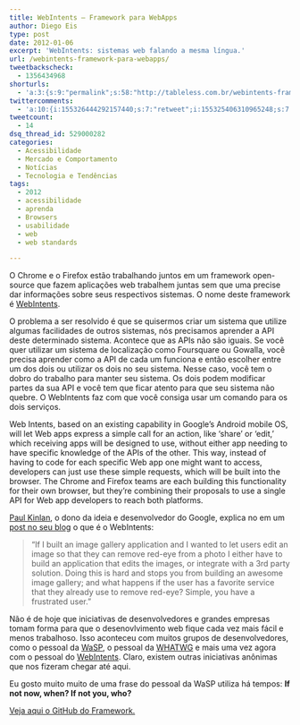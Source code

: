 ```yaml
---
title: WebIntents – Framework para WebApps
author: Diego Eis
type: post
date: 2012-01-06
excerpt: 'WebIntents: sistemas web falando a mesma língua.'
url: /webintents-framework-para-webapps/
tweetbackscheck:
  - 1356434968
shorturls:
  - 'a:3:{s:9:"permalink";s:58:"http://tableless.com.br/webintents-framework-para-webapps/";s:7:"tinyurl";s:26:"http://tinyurl.com/7gefncy";s:4:"isgd";s:19:"http://is.gd/iSBhZ6";}'
twittercomments:
  - 'a:10:{i:155326444292157440;s:7:"retweet";i:155325406310965248;s:7:"retweet";i:155325283178778624;s:7:"retweet";i:155325264442826752;s:7:"retweet";i:155301947002466304;s:7:"retweet";i:160692751049043968;s:7:"retweet";i:219790204372910080;s:7:"retweet";i:219781572457533440;s:7:"retweet";i:219778133426049025;s:7:"retweet";i:219778105617809408;s:7:"retweet";}'
tweetcount:
  - 14
dsq_thread_id: 529000282
categories:
  - Acessibilidade
  - Mercado e Comportamento
  - Notícias
  - Tecnologia e Tendências
tags:
  - 2012
  - acessibilidade
  - aprenda
  - Browsers
  - usabilidade
  - web
  - web standards

---
```

O Chrome e o Firefox estão trabalhando juntos em um framework open-source que fazem aplicações web trabalhem juntas sem que uma precise dar informações sobre seus respectivos sistemas. O nome deste framework é [WebIntents][1].

O problema a ser resolvido é que se quisermos criar um sistema que utilize algumas facilidades de outros sistemas, nós precisamos aprender a API deste determinado sistema. Acontece que as APIs não são iguais. Se você quer utilizar um sistema de localização como Foursquare ou Gowalla, você precisa aprender como a API de cada um funciona e então escolher entre um dos dois ou utilizar os dois no seu sistema. Nesse caso, você tem o dobro do trabalho para manter seu sistema. Os dois podem modificar partes da sua API e você tem que ficar atento para que seu sistema não quebre. O WebIntents faz com que você consiga usar um comando para os dois serviços. 

Web Intents, based on an existing capability in Google&#8217;s Android mobile OS, will let Web apps express a simple call for an action, like &#8216;share&#8217; or &#8216;edit,&#8217; which receiving apps will be designed to use, without either app needing to have specific knowledge of the APIs of the other. This way, instead of having to code for each specific Web app one might want to access, developers can just use these simple requests, which will be built into the browser. The Chrome and Firefox teams are each building this functionality for their own browser, but they&#8217;re combining their proposals to use a single API for Web app developers to reach both platforms.

[Paul Kinlan][2], o dono da ideia e desenvolvedor do Google, explica no em um [post no seu blog][3] o que é o WebIntents:

> &#8220;If I built an image gallery application and I wanted to let users edit an image so that they can remove red-eye from a photo I either have to build an application that edits the images, or integrate with a 3rd party solution. Doing this is hard and stops you from building an awesome image gallery; and what happens if the user has a favorite service that they already use to remove red-eye? Simple, you have a frustrated user.&#8221;

Não é de hoje que iniciativas de desenvolvedores e grandes empresas tomam forma para que o desenovlvimento web fique cada vez mais fácil e menos trabalhoso. Isso aconteceu com muitos grupos de desenvolvedores, como o pessoal da [WaSP][4], o pessoal da [WHATWG][5] e mais uma vez agora com o pessoal do [WebIntents][6]. Claro, existem outras iniciativas anônimas que nos fizeram chegar até aqui.

Eu gosto muito muito de uma frase do pessoal da WaSP utiliza há tempos: **If not now, when? If not you, who?**

[Veja aqui o GitHub do Framework.][7]

 [1]: http://www.webintents.com/?utm_source=TablelessComBr&utm_medium=postLink&utm_campaign=link
 [2]: http://paul.kinlan.me/
 [3]: http://paul.kinlan.me/web-intents-a-fresh-look
 [4]: http://webstandards.org/?utm_source=TablelessComBr&utm_medium=link&utm_campaign=postLink
 [5]: http://www.whatwg.org/?utm_source=TablelessComBr&utm_medium=link&utm_campaign=postLink
 [6]: http://www.webintents.com/?utm_source=TablelessComBr&utm_medium=link&utm_campaign=postLink
 [7]: https://github.com/PaulKinlan/WebIntents
